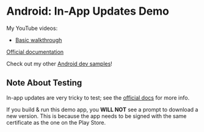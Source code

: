 # Android: In-App Updates Demo

My YouTube videos:
- [Basic walkthrough](https://www.youtube.com/watch?v=tzDHLqO2RHU)

[Official documentation](https://developer.android.com/guide/playcore/in-app-updates)

Check out my other [Android dev samples](https://github.com/MrBean355/youtube-android)!

## Note About Testing
In-app updates are very tricky to test; see the [official docs](https://developer.android.com/guide/playcore/in-app-updates/test) for more info.

If you build & run this demo app, you **WILL NOT** see a prompt to download a new version.
This is because the app needs to be signed with the same certificate as the one on the Play Store.
